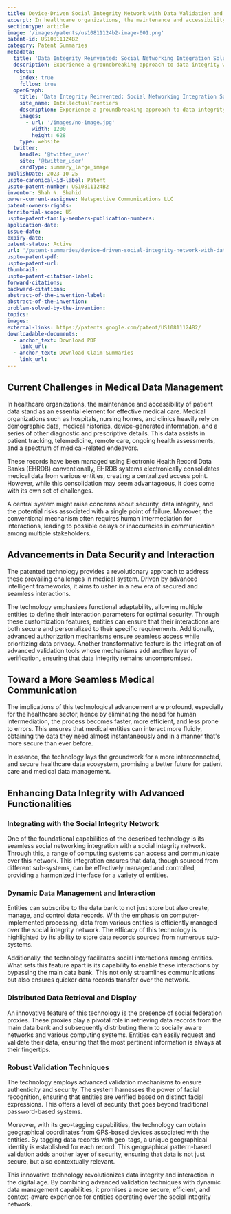 ```yaml
---
title: Device-Driven Social Integrity Network with Data Validation and Identity Verification
excerpt: In healthcare organizations, the maintenance and accessibility of patient data stand as an essential element for effective medical care.
sectiontype: article
image: '/images/patents/us10811124b2-image-001.png'
patent-id: US10811124B2
category: Patent Summaries
metadata:
  title: 'Data Integrity Reinvented: Social Networking Integration Solution'
  description: Experience a groundbreaking approach to data integrity with our social networking integration in healthcare management.
  robots:
    index: true
    follow: true
  openGraph:
    title: 'Data Integrity Reinvented: Social Networking Integration Solution | IntellectualFrontiers'
    site_name: IntellectualFrontiers
    description: Experience a groundbreaking approach to data integrity with our social networking integration in healthcare management.
    images:
      - url: '/images/no-image.jpg'
        width: 1200
        height: 628
    type: website
  twitter:
    handle: '@twitter_user'
    site: '@twitter_user'
    cardType: summary_large_image
publishDate: 2023-10-25
uspto-canonical-id-label: Patent
uspto-patent-number: US10811124B2
inventor: Shah N. Shahid
owner-current-assignee: Netspective Communications LLC
patent-owners-rights:
territorial-scope: US
uspto-patent-family-members-publication-numbers:
application-date:
issue-date:
expiry-date:
patent-status: Active
url: '/patent-summaries/device-driven-social-integrity-network-with-data-validation-and-identity-verification'
uspto-patent-pdf:
uspto-patent-url:
thumbnail:
uspto-patent-citation-label:
forward-citations:
backward-citations:
abstract-of-the-invention-label:
abstract-of-the-invention:
problem-solved-by-the-invention:
topics:
images:
external-links: https://patents.google.com/patent/US10811124B2/
downloadable-documents:
  - anchor_text: Download PDF
    link_url:
  - anchor_text: Download Claim Summaries
    link_url:
---
```


## Current Challenges in Medical Data Management

In healthcare organizations, the maintenance and accessibility of patient data stand as an essential element for effective medical care. Medical organizations such as hospitals, nursing homes, and clinics heavily rely on demographic data, medical histories, device-generated information, and a series of other diagnostic and prescriptive details. This data assists in patient tracking, telemedicine, remote care, ongoing health assessments, and a spectrum of medical-related endeavors.

These records have been managed using Electronic Health Record Data Banks (EHRDB) conventionally, EHRDB systems electronically consolidates medical data from various entities, creating a centralized access point. However, while this consolidation may seem advantageous, it does come with its own set of challenges.

A central system might raise concerns about security, data integrity, and the potential risks associated with a single point of failure. Moreover, the conventional mechanism often requires human intermediation for interactions, leading to possible delays or inaccuracies in communication among multiple stakeholders.

## Advancements in Data Security and Interaction

The patented technology provides a revolutionary approach to address these prevailing challenges in medical system. Driven by advanced intelligent frameworks, it aims to usher in a new era of secured and seamless interactions.

The technology emphasizes functional adaptability, allowing multiple entities to define their interaction parameters for optimal security. Through these customization features, entities can ensure that their interactions are both secure and personalized to their specific requirements. Additionally, advanced authorization mechanisms ensure seamless access while prioritizing data privacy. Another transformative feature is the integration of advanced validation tools whose mechanisms add another layer of verification, ensuring that data integrity remains uncompromised.

## Toward a More Seamless Medical Communication

The implications of this technological advancement are profound, especially for the healthcare sector, hence by eliminating the need for human intermediation, the process becomes faster, more efficient, and less prone to errors. This ensures that medical entities can interact more fluidly, obtaining the data they need almost instantaneously and in a manner that's more secure than ever before.

In essence, the technology lays the groundwork for a more interconnected, and secure healthcare data ecosystem, promising a better future for patient care and medical data management.

## Enhancing Data Integrity with Advanced Functionalities

### Integrating with the Social Integrity Network

One of the foundational capabilities of the described technology is its seamless social networking integration with a social integrity network. Through this, a range of computing systems can access and communicate over this network. This integration ensures that data, though sourced from different sub-systems, can be effectively managed and controlled, providing a harmonized interface for a variety of entities.

### Dynamic Data Management and Interaction

Entities can subscribe to the data bank to not just store but also create, manage, and control data records. With the emphasis on computer-implemented processing, data from various entities is efficiently managed over the social integrity network. The efficacy of this technology is highlighted by its ability to store data records sourced from numerous sub-systems.

Additionally, the technology facilitates social interactions among entities. What sets this feature apart is its capability to enable these interactions by bypassing the main data bank. This not only streamlines communications but also ensures quicker data records transfer over the network.

### Distributed Data Retrieval and Display

An innovative feature of this technology is the presence of social federation proxies. These proxies play a pivotal role in retrieving data records from the main data bank and subsequently distributing them to socially aware networks and various computing systems. Entities can easily request and validate their data, ensuring that the most pertinent information is always at their fingertips.

### Robust Validation Techniques

The technology employs advanced validation mechanisms to ensure authenticity and security. The system harnesses the power of facial recognition, ensuring that entities are verified based on distinct facial expressions. This offers a level of security that goes beyond traditional password-based systems.

Moreover, with its geo-tagging capabilities, the technology can obtain geographical coordinates from GPS-based devices associated with the entities. By tagging data records with geo-tags, a unique geographical identity is established for each record. This geographical pattern-based validation adds another layer of security, ensuring that data is not just secure, but also contextually relevant.

This innovative technology revolutionizes data integrity and interaction in the digital age. By combining advanced validation techniques with dynamic data management capabilities, it promises a more secure, efficient, and context-aware experience for entities operating over the social integrity network.
